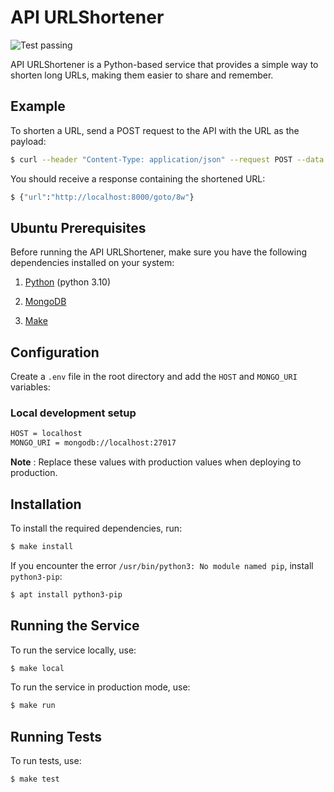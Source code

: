 # API URLShortener

<img alt="Test passing" src="https://github.com/pacna/Api.URLShortener/workflows/Test/badge.svg" />

API URLShortener is a Python-based service that provides a simple way to shorten long URLs, making them easier to share and remember.

## Example

To shorten a URL, send a POST request to the API with the URL as the payload:

```bash
$ curl --header "Content-Type: application/json" --request POST --data '{"url": "https://www.google.com"}' http://localhost:8000/short-code
```

You should receive a response containing the shortened URL:

```bash
$ {"url":"http://localhost:8000/goto/8w"}
```

## Ubuntu Prerequisites

Before running the API URLShortener, make sure you have the following dependencies installed on your system:

1.  [Python](https://www.python.org/downloads/) (python 3.10)

2.  [MongoDB](https://www.mongodb.com/try/download/community)

3.  [Make](https://www.gnu.org/software/make/)

## Configuration

Create a `.env` file in the root directory and add the `HOST` and `MONGO_URI` variables:

### Local development setup

```bash
HOST = localhost
MONGO_URI = mongodb://localhost:27017
```

**Note** : Replace these values with production values when deploying to production.

## Installation

To install the required dependencies, run:

```bash
$ make install
```

If you encounter the error `/usr/bin/python3: No module named pip`, install `python3-pip`:

```bash
$ apt install python3-pip
```

## Running the Service

To run the service locally, use:

```bash
$ make local
```

To run the service in production mode, use:

```bash
$ make run
```

## Running Tests

To run tests, use:

```bash
$ make test
```

